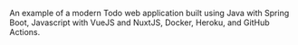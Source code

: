 An example of a modern Todo web application built using Java with Spring Boot, Javascript with VueJS and NuxtJS, Docker, Heroku, and GitHub Actions.

